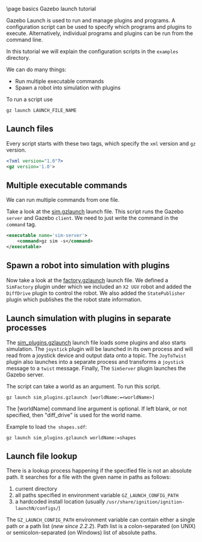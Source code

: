\page basics Gazebo launch tutorial

Gazebo Launch is used to run and manage plugins and programs. A configuration script can be used to specify which programs and plugins to execute. Alternatively, individual programs and plugins can be run from the command line.

In this tutorial we will explain the configuration scripts in the `examples` directory.

We can do many things:

* Run multiple executable commands
* Spawn a robot into simulation with plugins

To run a script use

`gz launch LAUNCH_FILE_NAME`

## Launch files

Every script starts with these two tags, which specify the `xml` version and `gz` version.

```xml
<?xml version="1.0"?>
<gz version='1.0'>
```

## Multiple executable commands

We can run multiple commands from one file.

Take a look at the [sim.gzlaunch](../examples/sim.gzlaunch) launch file. This script runs the Gazebo `server` and Gazebo `client`. We need to just write the command in the `command` tag.

```xml
<executable name='sim-server'>
    <command>gz sim -s</command>
</executable>
```

## Spawn a robot into simulation with plugins

Now take a look at the [factory.gzlaunch](../examples/factory.gzlaunch) launch file. We defined a `SimFactory` plugin under which we included an `X2 UGV` robot and added the `DiffDrive` plugin to control the robot. We also added the `StatePublisher` plugin which publishes the the robot state information.

## Launch simulation with plugins in separate processes

The [sim_plugins.gzlaunch](../examples/sim_plugins.gzlaunch) launch file loads some plugins
and also starts simulation. The `joystick` plugin will be launched in its own process
and will read from a joystick device and output data onto a topic. The `JoyToTwist`
plugin also launches into a separate process and transforms a `joystick` message to a
`twist` message. Finally, The `SimServer` plugin launches the Gazebo server.

The script can take a world as an argument. To run this script.

`gz launch sim_plugins.gzlaunch [worldName:=<worldName>]`

The [worldName] command line argument is optional. If left blank, or not specified, then "diff_drive" is used for the world name.

Example to load `the shapes.sdf`:

`gz launch sim_plugins.gzlaunch worldName:=shapes`

## Launch file lookup

There is a lookup process happening if the specified file is not an absolute
path. It searches for a file with the given name in paths as follows:

1. current directory
1. all paths specified in environment variable `GZ_LAUNCH_CONFIG_PATH`
1. a hardcoded install location (usually
   `/usr/share/ignition/ignition-launchN/configs/`)

The `GZ_LAUNCH_CONFIG_PATH` environment variable can contain either a single
path or a path list (_new since 2.2.2_). Path list is a colon-separated (on
UNIX) or semicolon-separated (on Windows) list of absolute paths.
